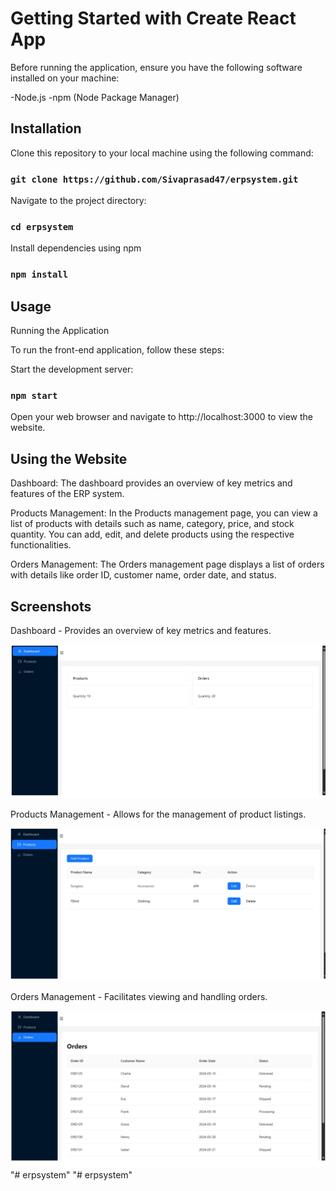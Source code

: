 # Getting Started with Create React App

Before running the application, ensure you have the following software installed on your machine:

-Node.js
-npm (Node Package Manager)

## Installation

Clone this repository to your local machine using the following command:

### `git clone https://github.com/Sivaprasad47/erpsystem.git`

Navigate to the project directory:

### `cd erpsystem`

Install dependencies using npm

### `npm install`

## Usage

Running the Application

To run the front-end application, follow these steps:

Start the development server:

### `npm start`

Open your web browser and navigate to http://localhost:3000 to view the website.

## Using the Website
Dashboard: The dashboard provides an overview of key metrics and features of the ERP system.

Products Management: In the Products management page, you can view a list of products with details such as name, category, price, and stock quantity. You can add, edit, and delete products using the respective functionalities.

Orders Management: The Orders management page displays a list of orders with details like order ID, customer name, order date, and status.

## Screenshots

Dashboard - Provides an overview of key metrics and features.

![](screenshot/Dashboard.png)

Products Management - Allows for the management of product listings.

![](screenshot/Products.png)

Orders Management - Facilitates viewing and handling orders.

![](screenshot/Orders.png)"# erpsystem" 
"# erpsystem" 
